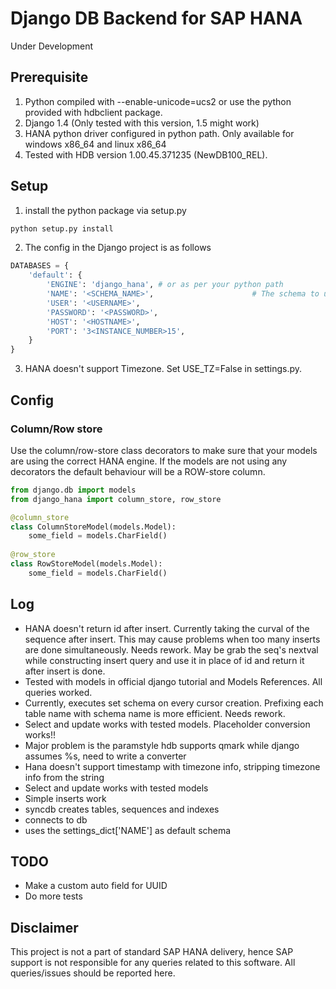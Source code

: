 Django DB Backend for SAP HANA
==============================
Under Development

Prerequisite
------------
1. Python compiled with --enable-unicode=ucs2 or use the python provided with hdbclient package.
2. Django 1.4 (Only tested with this version, 1.5 might work)
3. HANA python driver configured in python path. Only available for windows x86_64 and linux x86_64
4. Tested with HDB version 1.00.45.371235 (NewDB100_REL). 

Setup
------
1. install the python package via setup.py

```bash
python setup.py install
```

2. The config in the Django project is as follows

```python		
DATABASES = {
    'default': {
        'ENGINE': 'django_hana', # or as per your python path
        'NAME': '<SCHEMA_NAME>',                      # The schema to use. It will be created if doesn't exist
        'USER': '<USERNAME>',
        'PASSWORD': '<PASSWORD>',
        'HOST': '<HOSTNAME>',                      
        'PORT': '3<INSTANCE_NUMBER>15',               
    }
}
```
3. HANA doesn't support Timezone. Set USE_TZ=False in settings.py.

Config
------

### Column/Row store
Use the column/row-store class decorators to make sure that your models are using the correct HANA engine. If the models are not using any decorators the default behaviour will be a ROW-store column.
```python
from django.db import models
from django_hana import column_store, row_store

@column_store
class ColumnStoreModel(models.Model):
	some_field = models.CharField()
	
@row_store
class RowStoreModel(models.Model):
	some_field = models.CharField()
```


Log
------
-	HANA doesn't return id after insert. Currently taking the curval of the sequence after insert. This may cause problems when too many inserts are done simultaneously. Needs rework. 
	May be grab the seq's nextval while constructing insert query and use it in place of id and return it after insert is done.
-	Tested with models in official django tutorial and Models References. All queries worked. 
-	Currently, executes set schema on every cursor creation. Prefixing each table name with schema name is more efficient. Needs rework.
-	Select and update works with tested models. Placeholder conversion works!!
-	Major problem is the paramstyle hdb supports qmark while django assumes %s, need to write a converter
-	Hana doesn't support timestamp with timezone info, stripping timezone info from the string
-	Select and update works with tested models
-	Simple inserts work
-	syncdb creates tables, sequences and indexes
-	connects to db
-	uses the settings_dict['NAME'] as default schema

TODO
-----
-	Make a custom auto field for UUID
-	Do more tests

Disclaimer
--------------
This project is not a part of standard SAP HANA delivery, hence SAP support is not responsible for any queries related to
this software. All queries/issues should be reported here.
